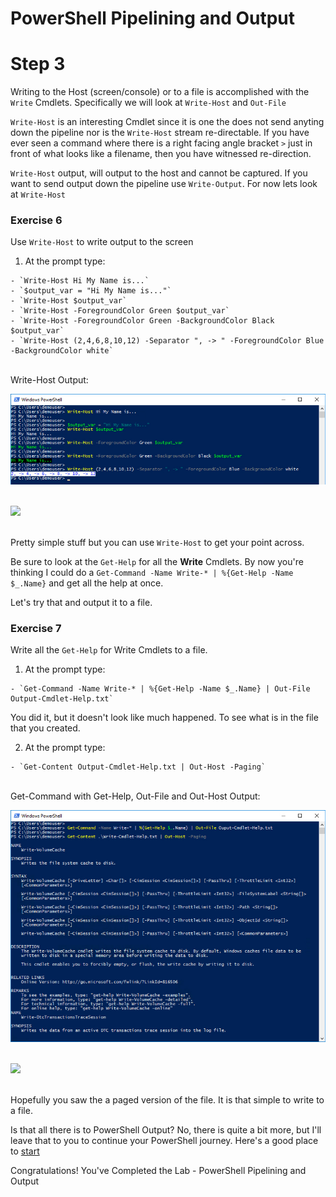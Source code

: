 # PowerShell Pipelining and Output

# Step 3

Writing to the Host (screen/console) or to a file is accomplished with the `Write` Cmdlets. Specifically we will look at `Write-Host` and `Out-File`

`Write-Host` is an interesting Cmdlet since it is one the does not send anyting down the pipeline nor is the  `Write-Host` stream re-directable. If you have ever seen a command where there is a right facing angle bracket `>` just in front of what looks like a filename, then you have witnessed re-direction.

`Write-Host` output, will output to the host and cannot be captured. If you want to send output down the pipeline use `Write-Output`. For now lets look at `Write-Host`

### Exercise 6

Use `Write-Host` to write output to the screen

  1. At the prompt type:

    - `Write-Host Hi My Name is...`
    - `$output_var = "Hi My Name is..."`
    - `Write-Host $output_var`
    - `Write-Host -ForegroundColor Green $output_var`
    - `Write-Host -ForegroundColor Green -BackgroundColor Black $output_var`
    - `Write-Host (2,4,6,8,10,12) -Separator ", -> " -ForegroundColor Blue -BackgroundColor white`

  </br>Write-Host Output:

  ![](assets/images/image-13.jpg)<br/><br/>

  ![](/posts/files/dne-dcip-powershell-pipelining-and-output-v01/assets/images/image-13.jpg)<br/><br/>

  Pretty simple stuff but you can use `Write-Host` to get your point across.

  Be sure to look at the `Get-Help` for all the **Write** Cmdlets. By now you're thinking I could do a `Get-Command -Name Write-* | %{Get-Help -Name $_.Name}` and get all the help at once.

  Let's try that and output it to a file.

### Exercise 7

Write all the `Get-Help` for Write Cmdlets to a file.

  1. At the prompt type:

    - `Get-Command -Name Write-* | %{Get-Help -Name $_.Name} | Out-File Output-Cmdlet-Help.txt`

  You did it, but it doesn't look like much happened. To see what is in the file that you created.

  2. At the prompt type:

    - `Get-Content Output-Cmdlet-Help.txt | Out-Host -Paging`

  </br>Get-Command with Get-Help, Out-File and Out-Host Output:

  ![](assets/images/image-14.jpg)<br/><br/>

  ![](/posts/files/dne-dcip-powershell-pipelining-and-output-v01/assets/images/image-14.jpg)<br/><br/>

  Hopefully you saw the a paged version of the file. It is that simple to write to a file.

  Is that all there is to PowerShell Output? No, there is quite a bit more, but I'll leave that to you to continue your PowerShell journey. Here's a good place to [start](https://msdn.microsoft.com/en-us/powershell/)

Congratulations! You've Completed the Lab - PowerShell Pipelining and Output
